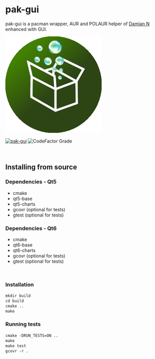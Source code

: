 # pak-gui

pak-gui is a pacman wrapper, AUR and POLAUR helper of [Damian N](https://gitlab.com/nycko123/pak) enhanced with GUI.

![Browse](https://github.com/juliagoda/pak-gui/blob/main/pak-gui.png)

[![pak-gui](https://github.com/juliagoda/pak-gui/actions/workflows/ci.yml/badge.svg?branch=main)](https://github.com/juliagoda/pak-gui/actions/workflows/ci.yml)
![CodeFactor Grade](https://img.shields.io/codefactor/grade/github/juliagoda/pak-gui)


<br/>

## Installing from source

### Dependencies - Qt5

- cmake
- qt5-base
- qt5-charts
- gcovr (optional for tests)
- gtest (optional for tests)


### Dependencies - Qt6

- cmake
- qt6-base
- qt6-charts
- gcovr (optional for tests)
- gtest (optional for tests)

<br/>

### Installation

```
mkdir build
cd build
cmake ..
make
```

### Running tests

```
cmake -DRUN_TESTS=ON ..
make
make test
gcovr -r .
```

